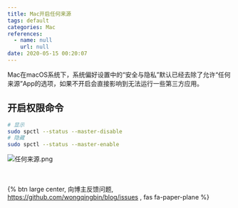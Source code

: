 ```yaml
---
title: Mac开启任何来源
tags: default
categories: Mac
references:
  - name: null
    url: null
date: 2020-05-15 00:20:07
---
```

Mac在macOS系统下，系统偏好设置中的“安全与隐私”默认已经去除了允许“任何来源”App的选项，如果不开启会直接影响到无法运行一些第三方应用。
<!-- more -->

## 开启权限命令
```bash
# 显示
sudo spctl --status --master-disable
# 隐藏
sudo spctl --status --master-enable
```

![任何来源.png](https://gitee.com/wongqingbin/Frieza/raw/master/image/spctl.png)

<br><br>{% btn large center, 向博主反馈问题, https://github.com/wongqingbin/blog/issues , fas fa-paper-plane %}